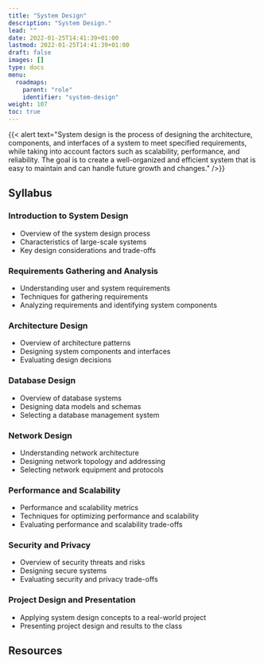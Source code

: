 ```yaml
---
title: "System Design"
description: "System Design."
lead: ""
date: 2022-01-25T14:41:39+01:00
lastmod: 2022-01-25T14:41:39+01:00
draft: false
images: []
type: docs
menu:
  roadmaps:
    parent: "role"
    identifier: "system-design"
weight: 107
toc: true
---
```


{{< alert text="System design is the process of designing the architecture, components, and interfaces of a system to meet specified requirements, while taking into account factors such as scalability, performance, and reliability. The goal is to create a well-organized and efficient system that is easy to maintain and can handle future growth and changes." />}}

## Syllabus

### Introduction to System Design
 - Overview of the system design process
 - Characteristics of large-scale systems
 - Key design considerations and trade-offs

### Requirements Gathering and Analysis
 - Understanding user and system requirements
 - Techniques for gathering requirements
 - Analyzing requirements and identifying system components

### Architecture Design
 - Overview of architecture patterns
 - Designing system components and interfaces
 - Evaluating design decisions

### Database Design
 - Overview of database systems
 - Designing data models and schemas
 - Selecting a database management system

### Network Design
 - Understanding network architecture
 - Designing network topology and addressing
 - Selecting network equipment and protocols

### Performance and Scalability
 - Performance and scalability metrics
 - Techniques for optimizing performance and scalability
 - Evaluating performance and scalability trade-offs

### Security and Privacy
 - Overview of security threats and risks
 - Designing secure systems
 - Evaluating security and privacy trade-offs

### Project Design and Presentation
 - Applying system design concepts to a real-world project
 - Presenting project design and results to the class

## Resources